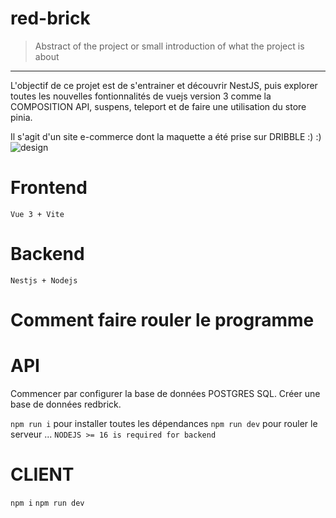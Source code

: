 # red-brick
> Abstract of the project or small introduction of what the project is about
<hr>
L'objectif de ce projet est de s'entrainer et découvrir NestJS, puis explorer toutes les nouvelles fontionnalités de vuejs version 3 comme la COMPOSITION API, suspens, teleport et de faire une utilisation du store pinia.

Il s'agit d'un site e-commerce dont la maquette a été prise sur DRIBBLE :) :) ![design](https://user-images.githubusercontent.com/76823098/173352544-f8e5064b-e828-4565-82a2-993addc2d746.jpg)

# Frontend

`Vue 3 + Vite`

# Backend

`Nestjs + Nodejs`

# Comment faire rouler le programme

# API 

Commencer par configurer la base de données POSTGRES SQL.
Créer une base de données redbrick.

`npm run i`  pour installer toutes les dépendances
`npm run dev` pour rouler le serveur ... 
`NODEJS >= 16 is required for backend`

# CLIENT

`npm i` 
`npm run dev`

